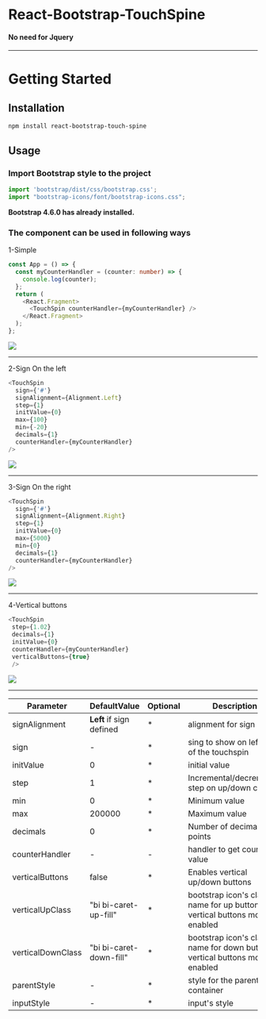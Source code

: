 # React-Bootstrap-TouchSpine
#### No need for Jquery
<HR />

# Getting Started

## Installation

`npm install react-bootstrap-touch-spine`

## Usage

### Import Bootstrap style to the project

```js
import 'bootstrap/dist/css/bootstrap.css';
import "bootstrap-icons/font/bootstrap-icons.css";
```

**Bootstrap 4.6.0 has already installed.**

### The component can be used in following ways
1-Simple
```ts
const App = () => {
  const myCounterHandler = (counter: number) => {
    console.log(counter);
  };
  return (
    <React.Fragment>
      <TouchSpin counterHandler={myCounterHandler} />
    </React.Fragment>
  );
};
```
![](https://i.ibb.co/XyxSGt6/touch-Spine-without-Sign.png)

---
2-Sign On the left
```ts
<TouchSpin
  sign={'#'}
  signAlignment={Alignment.Left}
  step={1}
  initValue={0}
  max={100}
  min={-20}
  decimals={1}
  counterHandler={myCounterHandler}
/>
```
![](https://i.ibb.co/d2Wh6CD/touch-Spine-left-Sign.png)

---
3-Sign On the right
```ts
<TouchSpin
  sign={'#'}
  signAlignment={Alignment.Right}
  step={1}
  initValue={0}
  max={5000}
  min={0}
  decimals={1}
  counterHandler={myCounterHandler}
/>
```
![](https://i.ibb.co/nBFW3yM/touch-Spine-right-Sign.png)

---
4-Vertical buttons

```ts
<TouchSpin
 step={1.02}
 decimals={1}
 initValue={0}
 counterHandler={myCounterHandler}
 verticalButtons={true}
 />
```
 ![](https://i.ibb.co/hDKFSkB/up.jpg)

 ---
| Parameter |DefaultValue   |Optional| Description |
| --- | --- | --- | --- |
| signAlignment|**Left** if sign defined |*|alignment for sign|
| sign|-|*|sing to show on left/right of the touchspin |
| initValue|0|*|initial value|
| step|1|*|Incremental/decremental step on up/down change|
| min|0|*|	Minimum value|
| max|200000|*|Maximum value|
| decimals|0|*|Number of decimal points|
| counterHandler|-|-|handler to get counter value |
| verticalButtons|false|*|Enables vertical up/down buttons|
| verticalUpClass|"bi bi-caret-up-fill"|*|bootstrap icon's class name for up button if vertical buttons mode enabled|
| verticalDownClass|"bi bi-caret-down-fill"|*|bootstrap icon's class name for down button if vertical buttons mode enabled|
parentStyle|-|*|style for the parent container|
inputStyle|-|*|input's style|